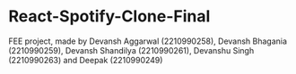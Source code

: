 # React-Spotify-Clone-Final
FEE project, made by Devansh Aggarwal (2210990258), Devansh Bhagania (2210990259), Devansh Shandilya (2210990261), Devanshu Singh (2210990263) and Deepak (2210990249)
